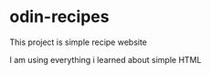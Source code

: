 # odin-recipes

This project is simple recipe website

I am using everything i learned about simple HTML
